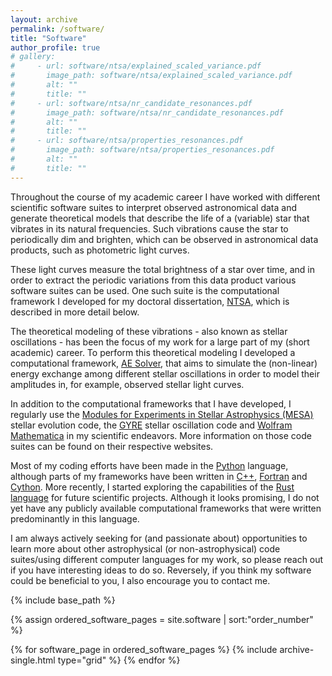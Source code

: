 ```yaml
---
layout: archive
permalink: /software/
title: "Software"
author_profile: true
# gallery:
#     - url: software/ntsa/explained_scaled_variance.pdf
#       image_path: software/ntsa/explained_scaled_variance.pdf
#       alt: ""
#       title: ""
#     - url: software/ntsa/nr_candidate_resonances.pdf
#       image_path: software/ntsa/nr_candidate_resonances.pdf
#       alt: ""
#       title: ""
#     - url: software/ntsa/properties_resonances.pdf
#       image_path: software/ntsa/properties_resonances.pdf
#       alt: ""
#       title: ""
---
```


Throughout the course of my academic career I have worked with different scientific software suites to interpret observed astronomical data and generate theoretical models that describe the life of a (variable) star that vibrates in its natural frequencies.
Such vibrations cause the star to periodically dim and brighten, which can be observed in astronomical data products, such as photometric light curves.

These light curves measure the total brightness of a star over time, and in order to extract the periodic variations from this data product various software suites can be used.
One such suite is the computational framework I developed for my doctoral dissertation, [NTSA](https://github.com/JVB11/NTSA), which is described in more detail below.

The theoretical modeling of these vibrations - also known as stellar oscillations - has been the focus of my work for a large part of my (short academic) career.
To perform this theoretical modeling I developed a computational framework, [AE Solver](https://github.com/JVB11/AESolver), that aims to simulate the (non-linear) energy exchange among different stellar oscillations in order to model their amplitudes in, for example, observed stellar light curves.

In addition to the computational frameworks that I have developed, I regularly use the [Modules for Experiments in Stellar Astrophysics (MESA)](https://docs.mesastar.org/en/stable/) stellar evolution code, the [GYRE](https://gyre.readthedocs.io/en/stable/) stellar oscillation code and [Wolfram Mathematica](https://www.wolfram.com/mathematica/) in my scientific endeavors.
More information on those code suites can be found on their respective websites.

Most of my coding efforts have been made in the [Python]() language, although parts of my frameworks have been written in [C++](https://isocpp.org/), [Fortran](https://fortran-lang.org/) and [Cython](https://cython.org).
More recently, I started exploring the capabilities of the [Rust language](https://www.rust-lang.org) for future scientific projects.
Although it looks promising, I do not yet have any publicly available computational frameworks that were written predominantly in this language.

I am always actively seeking for (and passionate about) opportunities to learn more about other astrophysical (or non-astrophysical) code suites/using different computer languages for my work, so please reach out if you have interesting ideas to do so.
Reversely, if you think my software could be beneficial to you, I also encourage you to contact me.

{% include base_path %}

{% assign ordered_software_pages = site.software | sort:"order_number" %}

{% for software_page in ordered_software_pages %}
  {% include archive-single.html type="grid" %}
{% endfor %}

<!-- ## Non-linear Time Series Analysis (NTSA) <a href="https://github.com/JVB11/NTSA"><img align="right" width="200" height="133" src="/images/software/ntsa/NTSA_logo.png"></a>

This computational framework was originally developed to detect resonances among the frequencies of stellar oscillations, in order to select targets for theoretical modeling.
Its use for this application is highlighted in [Van Beeck et al. (2021)](https://www.aanda.org/articles/aa/full_html/2021/11/aa41572-21/aa41572-21.html), where we specifically looked for three-oscillation resonances in variable stars of spectral type B[^1] that fuse hydrogen isotopes in their cores.

An article describing the generic computational framework is to be made.
When using (part of) this code, you should therefore cite the application article, [Van Beeck et al. (2021)](https://www.aanda.org/articles/aa/full_html/2021/11/aa41572-21/aa41572-21.html).[^2]

{% include gallery %}

## Amplitude Equations Solver (AE Solver) <a href="https://github.com/JVB11/AESolver"><img align="right" width="180" height="132" src="/images/software/aesolver/AE_solver_logo.png"></a>

The theoretical formalism that forms the basis for this computational framework is described in [Van Beeck et al. (2024)](https://www.aanda.org/articles/aa/full_html/2024/07/aa48369-23/aa48369-23.html).
When using (part of) this code, you should therefore cite that article.[^2]

[^1]: See for example [this wikipedia page](https://en.wikipedia.org/wiki/Stellar_classification) to learn more about stellar classification.
[^2]: Check out the associated NASA ADS pages for the [NTSA application article](https://ui.adsabs.harvard.edu/abs/2021A%26A...655A..59V/abstract) and the [AE Solver formalism article](https://ui.adsabs.harvard.edu/abs/2024A%26A...687A.265V/abstract) to easily export the data required for citing these articles, which is available in different formats. -->
